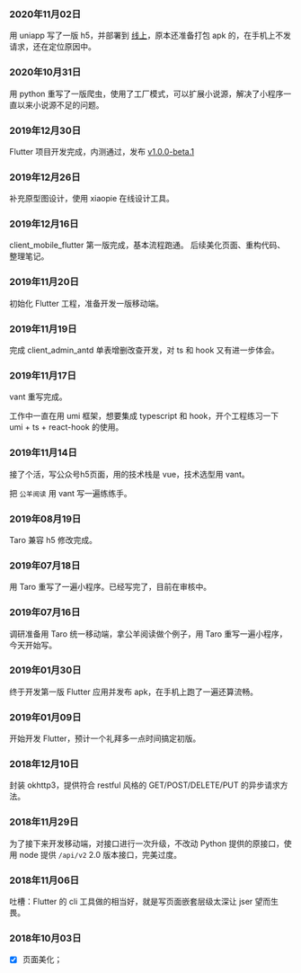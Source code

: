 ### 2020年11月02日

用 uniapp 写了一版 h5，并部署到 [线上](https://novel.dkvirus.top)，原本还准备打包 apk 的，在手机上不发请求，还在定位原因中。

### 2020年10月31日

用 python 重写了一版爬虫，使用了工厂模式，可以扩展小说源，解决了小程序一直以来小说源不足的问题。

### 2019年12月30日

Flutter 项目开发完成，内测通过，发布 [v1.0.0-beta.1](https://github.com/py-novel/client_mobile_flutter/releases/tag/v1.0.0-beta.1)

### 2019年12月26日

补充原型图设计，使用 xiaopie 在线设计工具。

### 2019年12月16日

client_mobile_flutter 第一版完成，基本流程跑通。
后续美化页面、重构代码、整理笔记。

### 2019年11月20日

初始化 Flutter 工程，准备开发一版移动端。

### 2019年11月19日

完成 client_admin_antd 单表增删改查开发，对 ts 和 hook 又有进一步体会。

### 2019年11月17日

vant 重写完成。

工作中一直在用 umi 框架，想要集成 typescript 和 hook，开个工程练习一下 umi + ts + react-hook 的使用。

### 2019年11月14日

接了个活，写公众号h5页面，用的技术栈是 vue，技术选型用 vant。

把 `公羊阅读` 用 vant 写一遍练练手。

### 2019年08月19日

Taro 兼容 h5 修改完成。

### 2019年07月18日

用 Taro 重写了一遍小程序。已经写完了，目前在审核中。

### 2019年07月16日

调研准备用 Taro 统一移动端，拿公羊阅读做个例子，用 Taro 重写一遍小程序，今天开始写。

### 2019年01月30日

终于开发第一版 Flutter 应用并发布 apk，在手机上跑了一遍还算流畅。

### 2019年01月09日

开始开发 Flutter，预计一个礼拜多一点时间搞定初版。

### 2018年12月10日

封装 okhttp3，提供符合 restful 风格的 GET/POST/DELETE/PUT 的异步请求方法。

### 2018年11月29日

为了接下来开发移动端，对接口进行一次升级，不改动 Python 提供的原接口，使用 node 提供 `/api/v2` 2.0 版本接口，完美过度。

### 2018年11月06日

吐槽：Flutter 的 cli 工具做的相当好，就是写页面嵌套层级太深让 jser 望而生畏。

### 2018年10月03日

- [x] 页面美化；




